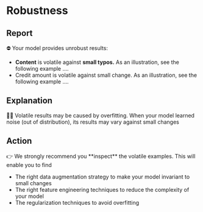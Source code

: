 # Robustness

## Report

<aside>
⛔ Your model provides unrobust results:

- **Content** is volatile against **small typos.** As an illustration, see the following example ….
- Credit amount is volatile against small change. As an illustration, see the following example ….
</aside>

## Explanation

<aside>
👨‍🦰 Volatile results may be caused by overfitting. When your model learned noise (out of distribution), its results may vary against small changes

</aside>

## Action

<aside>
👉 We strongly recommend you **inspect** the volatile examples. This will enable you to find

- The right data augmentation strategy to make your model invariant to small changes
- The right feature engineering techniques to reduce the complexity of your model
- The regularization techniques to avoid overfitting
</aside>
